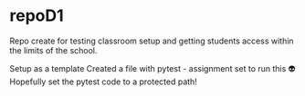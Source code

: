 # repoD1

Repo create for testing classroom setup and getting students access within the limits of the school.

Setup as a template
Created a file with pytest - assignment set to run this :alien:
Hopefully set the pytest code to a protected path!
